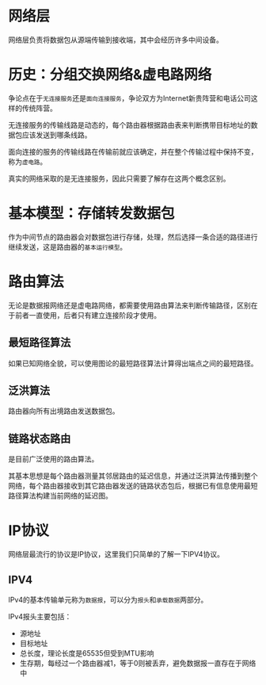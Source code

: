 # 网络层

网络层负责将数据包从源端传输到接收端，其中会经历许多中间设备。

# 历史：分组交换网络&虚电路网络

争论点在于`无连接服务`还是`面向连接服务`，争论双方为Internet新贵阵营和电话公司这样的传统阵营。

无连接服务的传输线路是动态的，每个路由器根据路由表来判断携带目标地址的数据包应该发送到哪条线路。

面向连接的服务的传输线路在传输前就应该确定，并在整个传输过程中保持不变，称为`虚电路`。

真实的网络采取的是无连接服务，因此只需要了解存在这两个概念区别。

# 基本模型：存储转发数据包

作为中间节点的路由器会对数据包进行存储，处理，然后选择一条合适的路径进行继续发送，这是路由器的`基本运行模型`。

# 路由算法

无论是数据报网络还是虚电路网络，都需要使用路由算法来判断传输路径，区别在于前者一直使用，后者只有建立连接阶段才使用。

## 最短路径算法

如果已知网络全貌，可以使用图论的最短路径算法计算得出端点之间的最短路径。

## 泛洪算法

路由器向所有出境路由发送数据包。

## 链路状态路由

是目前广泛使用的路由算法。

其基本思想是每个路由器测量其邻居路由的延迟信息，并通过泛洪算法传播到整个网络，每个路由器接收到其它路由器发送的链路状态包后，根据已有信息使用最短路径算法构建当前网络的延迟图。

# IP协议

网络层最流行的协议是IP协议，这里我们只简单的了解一下IPV4协议。

## IPV4

IPv4的基本传输单元称为`数据报`，可以分为`报头`和`承载数据`两部分。

IPv4报头主要包括：

- 源地址
- 目标地址
- 总长度，理论长度是65535但受到MTU影响
- 生存期，每经过一个路由器减1，等于0则被丢弃，避免数据报一直存在于网络中